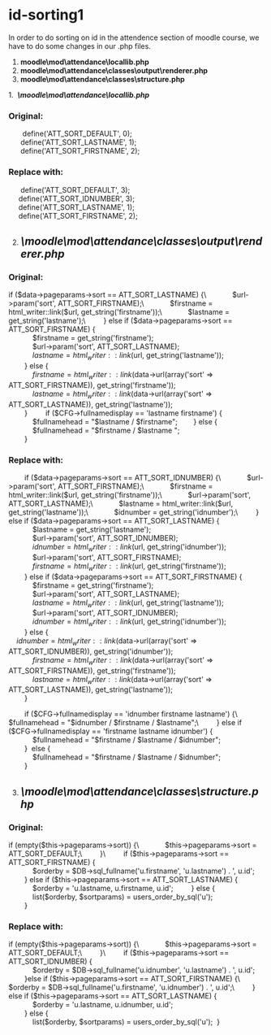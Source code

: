 # id-sorting1
In order to do sorting on id in the attendence section of moodle course, we have to do some changes in our .php files.
 1. **moodle\mod\attendance\locallib.php**
 2. **moodle\mod\attendance\classes\output\renderer.php**
 3. **moodle\mod\attendance\classes\structure.php**
 
 1.  ***\moodle\mod\attendance\locallib.php***
### Original:
       define('ATT_SORT_DEFAULT', 0);\
      define('ATT_SORT_LASTNAME', 1);\
      define('ATT_SORT_FIRSTNAME', 2);
### Replace with:
      define('ATT_SORT_DEFAULT', 3);\
     define('ATT_SORT_IDNUMBER', 3);\
     define('ATT_SORT_LASTNAME', 1);\
     define('ATT_SORT_FIRSTNAME', 2);
     
   2. ## ***\moodle\mod\attendance\classes\output\renderer.php***
  
### Original:
if ($data->pageparams->sort == ATT_SORT_LASTNAME) {\
            $url->param('sort', ATT_SORT_FIRSTNAME);\
            $firstname = html_writer::link($url, get_string('firstname'));\
            $lastname = get_string('lastname');\
        } else if ($data->pageparams->sort == ATT_SORT_FIRSTNAME) {\
            $firstname = get_string('firstname');\
            $url->param('sort', ATT_SORT_LASTNAME);\
            $lastname = html_writer::link($url, get_string('lastname'));\
        } else {\
            $firstname = html_writer::link($data->url(array('sort' => ATT_SORT_FIRSTNAME)), get_string('firstname'));\
            $lastname = html_writer::link($data->url(array('sort' => ATT_SORT_LASTNAME)), get_string('lastname'));\
        }
        if ($CFG->fullnamedisplay == 'lastname firstname') {\
            $fullnamehead = "$lastname / $firstname";        } else {\
            $fullnamehead = "$firstname / $lastname ";\
        }

### Replace with:
        if ($data->pageparams->sort == ATT_SORT_IDNUMBER) {\
            $url->param('sort', ATT_SORT_FIRSTNAME);\
            $firstname = html_writer::link($url, get_string('firstname'));\
            $url->param('sort', ATT_SORT_LASTNAME);\
            $lastname = html_writer::link($url, get_string('lastname'));\
            $idnumber = get_string('idnumber');\
        } else if ($data->pageparams->sort == ATT_SORT_LASTNAME) {\
            $lastname = get_string('lastname');\
            $url->param('sort', ATT_SORT_IDNUMBER);\
            $idnumber = html_writer::link($url, get_string('idnumber'));\
            $url->param('sort', ATT_SORT_FIRSTNAME);\
            $firstname = html_writer::link($url, get_string('firstname'));\
        } else if ($data->pageparams->sort == ATT_SORT_FIRSTNAME) {\
            $firstname = get_string('firstname');\
            $url->param('sort', ATT_SORT_LASTNAME);\
            $lastname = html_writer::link($url, get_string('lastname'));\
            $url->param('sort', ATT_SORT_IDNUMBER);\
            $idnumber = html_writer::link($url, get_string('idnumber'));\
        } else {\
    $idnumber = html_writer::link($data->url(array('sort' => ATT_SORT_IDNUMBER)), get_string('idnumber'));\
            $firstname = html_writer::link($data->url(array('sort' => ATT_SORT_FIRSTNAME)), get_string('firstname'));\
            $lastname = html_writer::link($data->url(array('sort' => ATT_SORT_LASTNAME)), get_string('lastname'));\
        }

        if ($CFG->fullnamedisplay == 'idnumber firstname lastname') {\
                    $fullnamehead = "$idnumber / $firstname / $lastname";\
        } else if ($CFG->fullnamedisplay == 'firstname lastname idnumber') {\
            $fullnamehead = "$firstname / $lastname / $idnumber";\
        }  else {\
            $fullnamehead = "$firstname / $lastname / $idnumber";\
        }

  3. ## ***\moodle\mod\attendance\classes\structure.php***

### Original:
if (empty($this->pageparams->sort)) {\
            $this->pageparams->sort = ATT_SORT_DEFAULT;\
        }\
        if ($this->pageparams->sort == ATT_SORT_FIRSTNAME) {\
            $orderby = $DB->sql_fullname('u.firstname', 'u.lastname') . ', u.id';\
        } else if ($this->pageparams->sort == ATT_SORT_LASTNAME) {\
            $orderby = 'u.lastname, u.firstname, u.id';
        } else {\
            list($orderby, $sortparams) = users_order_by_sql('u');\
        }

### Replace with:
if (empty($this->pageparams->sort)) {\
            $this->pageparams->sort = ATT_SORT_DEFAULT;\
        }\
        if ($this->pageparams->sort == ATT_SORT_IDNUMBER) {\
            $orderby = $DB->sql_fullname('u.idnumber', 'u.lastname') . ', u.id';\
        }else if ($this->pageparams->sort == ATT_SORT_FIRSTNAME) {\
            $orderby = $DB->sql_fullname('u.firstname', 'u.idnumber') . ', u.id';\
        } else if ($this->pageparams->sort == ATT_SORT_LASTNAME) {\
            $orderby = 'u.lastname, u.idnumber, u.id';\
        } else {\
            list($orderby, $sortparams) = users_order_by_sql('u');  }
            
            
